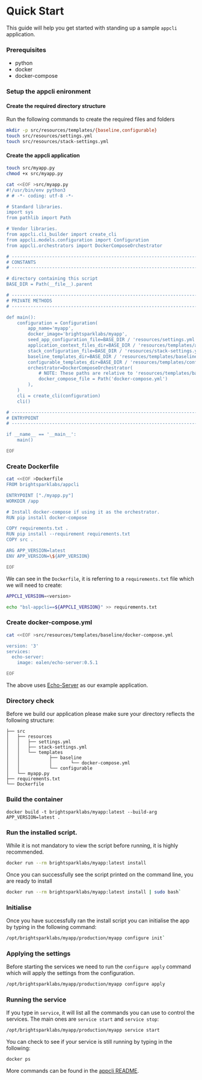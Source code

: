 # Quick Start

This guide will help you get started with standing up a sample `appcli` application.

### Prerequisites

- python
- docker
- docker-compose

### Setup the appcli enironment

#### Create the required directory structure

Run the following commands to create the required files and folders

```bash
mkdir -p src/resources/templates/{baseline,configurable}
touch src/resources/settings.yml
touch src/resources/stack-settings.yml
```

#### Create the appcli application

```bash
touch src/myapp.py
chmod +x src/myapp.py

cat <<EOF >src/myapp.py
#!/usr/bin/env python3
# # -*- coding: utf-8 -*-

# Standard libraries.
import sys
from pathlib import Path

# Vendor libraries.
from appcli.cli_builder import create_cli
from appcli.models.configuration import Configuration
from appcli.orchestrators import DockerComposeOrchestrator

# ------------------------------------------------------------------------------
# CONSTANTS
# ------------------------------------------------------------------------------

# directory containing this script
BASE_DIR = Path(__file__).parent

# ------------------------------------------------------------------------------
# PRIVATE METHODS
# ------------------------------------------------------------------------------

def main():
    configuration = Configuration(
        app_name='myapp',
        docker_image='brightsparklabs/myapp',
        seed_app_configuration_file=BASE_DIR / 'resources/settings.yml',
        application_context_files_dir=BASE_DIR / 'resources/templates/appcli/context',
        stack_configuration_file=BASE_DIR / 'resources/stack-settings.yml',
        baseline_templates_dir=BASE_DIR / 'resources/templates/baseline',
        configurable_templates_dir=BASE_DIR / 'resources/templates/configurable',
        orchestrator=DockerComposeOrchestrator(
            # NOTE: These paths are relative to 'resources/templates/baseline'.
            docker_compose_file = Path('docker-compose.yml')
        ),
    )
    cli = create_cli(configuration)
    cli()

# ------------------------------------------------------------------------------
# ENTRYPOINT
# ------------------------------------------------------------------------------

if __name__ == '__main__':
    main()

EOF
```

### Create Dockerfile

```bash
cat <<EOF >Dockerfile
FROM brightsparklabs/appcli

ENTRYPOINT ["./myapp.py"]
WORKDIR /app

# Install docker-compose if using it as the orchestrator.
RUN pip install docker-compose

COPY requirements.txt .
RUN pip install --requirement requirements.txt
COPY src .

ARG APP_VERSION=latest
ENV APP_VERSION=\${APP_VERSION}

EOF
```

We can see in the `Dockerfile`, it is referring to a `requirements.txt` file which we will need to
create:

```bash
APPCLI_VERSION=<version>

echo "bsl-appcli==${APPCLI_VERSION}" >> requirements.txt
```

### Create  docker-compose.yml

```bash
cat <<EOF >src/resources/templates/baseline/docker-compose.yml

version: '3'
services:
  echo-server:
    image: ealen/echo-server:0.5.1

EOF
```

The above uses [Echo-Server](https://ealenn.github.io/Echo-Server/pages/quick-start/docker.html#run)
as our example application.

### Directory check

Before we build our application please make sure your directory reflects the following structure:

```
├── src
│   ├── resources
│   │   ├── settings.yml
│   │   ├── stack-settings.yml
│   │   └── templates
│   │           ├── baseline
│   │           │       └── docker-compose.yml
│   │           └── configurable
│   └── myapp.py
├── requirements.txt
└── Dockerfile
```


### Build the container

```
docker build -t brightsparklabs/myapp:latest --build-arg APP_VERSION=latest .
```

### Run the installed script.

While it is not mandatory to view the script before running, it is highly recommended.

```bash
docker run --rm brightsparklabs/myapp:latest install
```

Once you can successfully see the script printed on the command line, you are ready to install

```bash
docker run --rm brightsparklabs/myapp:latest install | sudo bash`
```

### Initialise

Once you have successfully ran the install script you can initialise the app by typing in the
following command:

```bash
/opt/brightsparklabs/myapp/production/myapp configure init`
```

### Applying the settings

Before starting the services we need to run the `configure apply` command which will apply the
settings from the configuration.

```bash
/opt/brightsparklabs/myapp/production/myapp configure apply
```

### Running the service

If you type in `service`, it will list all the commands you can use to control the services. The main
ones are `service start` and `service stop`:

```bash
/opt/brightsparklabs/myapp/production/myapp service start
```

You can check to see if your service is still running by typing in the following:

```bash
docker ps
```

More commands can be found in the [appcli README](https://github.com/brightsparklabs/appcli).
